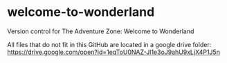 # welcome-to-wonderland
Version control for The Adventure Zone: Welcome to Wonderland

All files that do not fit in this GitHub are located in a google drive folder:
https://drive.google.com/open?id=1eqToU0NAZ-Jl1e3oJ9ahU9xLjX4P1J5n
